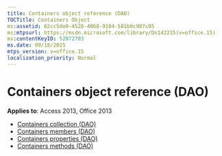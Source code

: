 ```yaml
---
title: Containers object reference (DAO)
TOCTitle: Containers Object
ms:assetid: 62cc5de0-4528-4068-9104-581b0c987c05
ms:mtpsurl: https://msdn.microsoft.com/library/Dn142215(v=office.15)
ms:contentKeyID: 52072703
ms.date: 09/18/2015
mtps_version: v=office.15
localization_priority: Normal
---
```


# Containers object reference (DAO)

**Applies to**: Access 2013, Office 2013

- [Containers collection (DAO)](containers-collection-dao.md)
- [Containers members (DAO)](containers-members-dao.md)
- [Containers properties (DAO)](containers-properties-dao.md)
- [Containers methods (DAO)](containers-methods-dao.md)

